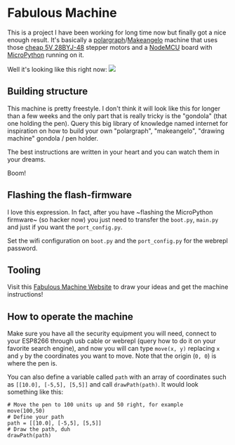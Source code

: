 # Fabulous Machine

This is a project I have been working for long time now but finally got a nice
enough result. It's basically a [polargraph](http://www.polargraph.co.uk/)/[Makeangelo](http://www.makelangelo.com/)
machine that uses those [cheap 5V 28BYJ-48](http://www.ebay.com/itm/172406532344?_trksid=p2057872.m2749.l2649&ssPageName=STRK%3AMEBIDX%3AIT)
stepper motors and a [NodeMCU](http://www.ebay.com/itm/NodeMcu-Lua-WIFI-Internet-of-Things-development-board-based-ESP8266-/171907569391?hash=item28067d56ef:g:aYwAAOSwgkRVSiBa)
board with [MicroPython](https://learn.adafruit.com/building-and-running-micropython-on-the-esp8266/flash-firmware) running on it.

Well it's looking like this right now:
![](https://i.imgur.com/LL8bGl5.jpg)

## Building structure

This machine is pretty freestyle. I don't think it will look like this for longer
than a few weeks and the only part that is really tricky is the "gondola" (that
one holding the pen). Query this big library of knowledge named internet for
inspiration on how to build your own "polargraph", "makeangelo", "drawing machine"
gondola / pen holder.

The best instructions are written in your heart and you can watch them in your
dreams.

Boom!

## Flashing the flash-firmware

I love this expression. In fact, after you have ~flashing the MicroPython firmware~
(so hacker now) you just need to transfer the `boot.py`, `main.py` and just if you
want the `port_config.py`.

Set the wifi configuration on `boot.py` and the `port_config.py` for the webrepl
password.

## Tooling

Visit this [Fabulous Machine Website](http://fabulous-machine.herokuapp.com) to
draw your ideas and get the machine instructions!

## How to operate the machine

Make sure you have all the security equipment you will need, connect to your
ESP8266 through usb cable or webrepl (query how to do it on your favorite search
engine), and now you will can type `move(x, y)` replacing `x` and `y` by the
coordinates you want to move. Note that the origin (`0, 0`) is where the pen is.

You can also define a variable called `path` with an array of coordinates such as
`[[10.0], [-5,5], [5,5]]` and call `drawPath(path)`. It would look something like
this:

```
# Move the pen to 100 units up and 50 right, for example
move(100,50)
# Define your path
path = [[10.0], [-5,5], [5,5]]
# Draw the path, duh
drawPath(path)
```
